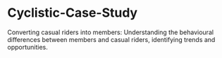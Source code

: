 # Cyclistic-Case-Study
Converting casual riders into members: Understanding the behavioural differences between members and casual riders, identifying trends and opportunities.
